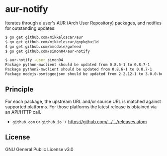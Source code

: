 aur-notify
==========

Iterates through a user's AUR (Arch User Repository) packages, and notifies for outstanding updates:

```sh
$ go get github.com/mikkeloscar/aur
$ go get github.com/mikkeloscar/gopkgbuild
$ go get github.com/mmcdole/gofeed
$ go get github.com/simon04/aur-notify

$ aur-notify -user simon04
Package python-mwclient should be updated from 0.8.6-1 to 0.8.7-1
Package python2-mwclient should be updated from 0.8.6-1 to 0.8.7-1
Package nodejs-osmtogeojson should be updated from 2.2.12-1 to 3.0.0-beta.3
```

Principle
---------

For each package, the upstream URL and/or source URL is matched against supported platforms. For those platforms the latest release is obtained via an API/HTTP call.

* `github.com` or `github.io` → https://github.com/…/…/releases.atom

License
-------

GNU General Public License v3.0
